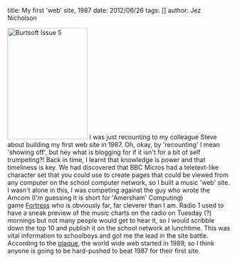 title: My first 'web' site, 1987
date: 2012/06/26
tags: []
author: Jez Nicholson

<a href="http://www.flickr.com/photos/jnicho02/7449112198/" title="Burtsoft Issue 5 by J'Roo, on Flickr"><img src="http://farm9.staticflickr.com/8166/7449112198_a2e9eb5442.jpg" height="250" alt="Burtsoft Issue 5" width="180" /></a>
I was just recounting to my colleague Steve about building my first web site in 1987. Oh, okay, by 'recounting' I mean 'showing off', but hey what is blogging for if it isn't for a bit of self trumpeting?!
Back in time, I learnt that knowledge is power and that timeliness is key.
We had discovered that BBC Micros had a teletext-like character set that you could use to create pages that could be viewed from any computer on the school computer network, so I built a music 'web' site. I wasn't alone in this, I was competing against the guy who wrote the Amcom (I'm guessing it is short for 'Amersham' Computing) game&nbsp;<a href="http://www.bbcmicrogames.com/bestrest.html">Fortress</a>&nbsp;who is obviously far, far cleverer than I am.
Radio 1 used to have a sneak preview of the music charts on the radio on Tuesday (?) mornings but not many people would get to hear it, so I would scribble down the top 10 and publish it on the school network at lunchtime. This was vital information to schoolboys and got me the lead in the site battle.
According to the <a href="http://openplaques.org/plaques/2196">plaque</a>, the world wide web started in 1989, so I think anyone is going to be hard-pushed to beat 1987 for their first site.